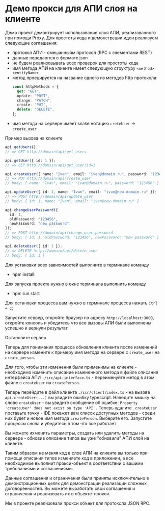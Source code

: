 # Демо прокси для АПИ слоя на клиенте

Демо проект демонтрирует использование слоя АПИ, реализованного при помощи Proxy.
Для простоты кода и демонстрации идеи реализуем следующие соглашения:

- протокол АПИ - смешанныйм протокол (RPC с элементами REST)
- данные передаются в формате json
- не будем реализовывать всех проверок для простоты кода
- имя метода АПИ на клиенте имеет следующую структуру `<method><entityName>`
- метод проецируется на название одного из методов http протокола:
  ```ts
  const httpMethods = {
    get: "GET",
    update: "POST",
    change: "PATCH",
    create: "PUT",
    delete: "DELETE",
  };
  ```
- имя метода на сервере имеет snake нотацию `creteUser` -> `create_user`

Пример вызова на клиенте

```ts
api.getUsers();
// => GET http://domain/api/get_users

api.getUser({ id: 1 });
// => GET http://domain/api/get_user?id=1

api.createUser({ name: "Ivan", email: "ivan@domain.ru", password: "123456" });
// => PUT http://domain/api/create_user
// body: { name: "Ivan", email: "ivan@domain.ru", password: "123456" }

api.updateUser({ id: 1, name: "Ivan", email: "ivan@new-domain.ru" });
// => POST http://domain/api/update_user
// body: { id: 1, name: "Ivan", email: "ivan@new-domain.ru" }

api.changeUserPassword({
  id: 1,
  oldPassword: "123456",
  newPassword: "new password",
});
// => POST http://domain/api/change_user_password
// body: { id: 1, oldPassword: "123456", newPassword: "new password" }

api.deleteUser({ id: 1 });
// => DELETE http://domain/api/delete_user
// body: { id: 1 }
```

Для установки всех зависимостей выполните в терминале команду

- npm install

Для запуска проекта нужно в окне терминала выполнить команду

- npm run start

Для остановки процесса вам нужно в терминале процесса нажать `Ctrl + C`;

Запустите сервер, откройте браузер по адресу `http://localhost:3000`, откройте консоль и убедитесь что все вызовы АПИ были выполнены успешно и вернули результат.

Остановите сервер.

Теперь для понимания процесса обновления клиента после изменений на сервере измените к примеру имя метода на сервере с `create_user` на `create_person`.

Для того, чтобы эти изменения были применимы на клиенте - необходимо изменить описание измененного метода в файле описания интерфейса АПИ `./src/api-interface.ts` - переименуйте метод в этом файле c `createUser` на `createPerson`.

Теперь перейдите в файл клиента `./scr/client/index.ts` - на вызове `api.createUser(...)` вы увидите ошибку typescript.
Наведите мышку на слово `createUser` - вы увидите сообщение об ошибке: `Property 'createUser' does not exist on type 'API'.` Теперь удалите `.createUser` поставьте точку - IDE покажет вам список доступных методов - среди них будет и новое имя метода `createPerson`. Выберите его. Запустите процессы снова и убедитесь в том что все работает

Вы можете ихменить параметры, создать или удалить методы на сервере - обновив описание типов вы уже "обновили" АПИ слой на клиенте.

Таким образом не меняя код в слое АПИ на клиенте вы только при помощи описания типов изменяете код в приложении, а все необходимое выполнит прокси-объект в соответствии с вашими требованиями и соглашениями.

Данные соглашения и ограничения были приняты исключительно в демонстрационных целях для демонстрации реализации сложных договоренностей.
Вы можете выработать свои соглашения и ограничения и реализовать их в объекте-прокси.

Мы в проекте реализовали прокси объект для протокола JSON RPC.
